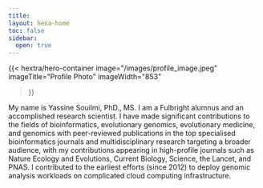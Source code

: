 ```yaml
---
title: 
layout: hexa-home
toc: false
sidebar:
  open: true
---
```


{{< hextra/hero-container
  image="/images/profile_image.jpeg"
  imageTitle="Profile Photo"
  imageWidth="853"
>}}


My name is Yassine Souilmi, PhD., MS. I am a Fulbright alumnus and an accomplished research scientist. I have made significant contributions to the fields of bioinformatics, evolutionary genomics, evolutionary medicine, and genomics with peer-reviewed publications in the top specialised bioinformatics journals and multidisciplinary research targeting a broader audience, with my contributions appearing in high-profile journals such as Nature Ecology and Evolutions, Current Biology, Science, the Lancet, and PNAS. I contributed to the earliest efforts (since 2012) to deploy genomic analysis workloads on complicated cloud computing infrastructure.